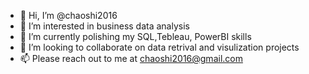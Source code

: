 - 👋 Hi, I’m @chaoshi2016
- 👀 I’m interested in business data analysis
- 🌱 I’m currently polishing my SQL,Tebleau, PowerBI skills
- 💞️ I’m looking to collaborate on data retrival and visulization projects
- 📫 Please reach out to me at chaoshi2016@gmail.com

<!---
chaoshi2016/chaoshi2016 is a ✨ special ✨ repository because its `README.md` (this file) appears on your GitHub profile.
You can click the Preview link to take a look at your changes.
--->
